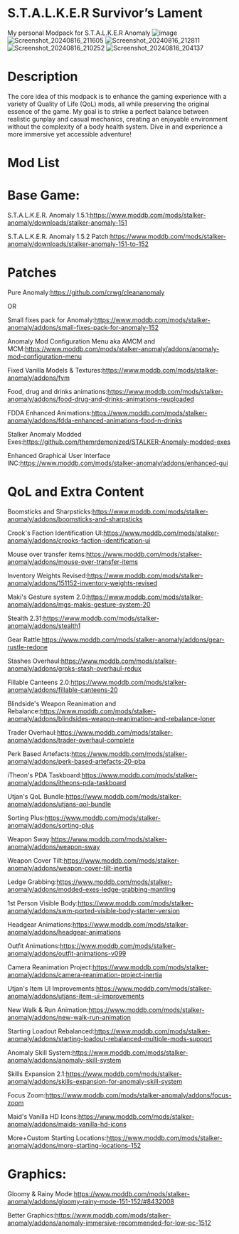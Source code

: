 # S.T.A.L.K.E.R Survivor’s Lament
My personal Modpack for S.T.A.L.K.E.R Anomaly
![image](https://github.com/user-attachments/assets/58d712d1-822a-4159-ad20-7e0cb301c4b2)
![Screenshot_20240816_211605](https://github.com/user-attachments/assets/ccd82f3a-6089-468d-a292-a1f7cc8526fa)
![Screenshot_20240816_212811](https://github.com/user-attachments/assets/c146960a-79e5-4b69-a959-239b22e93bad)
![Screenshot_20240816_210252](https://github.com/user-attachments/assets/45c93ca2-b90b-41d2-b940-7d207281396e) 
![Screenshot_20240816_204137](https://github.com/user-attachments/assets/be9dc947-82ec-4cea-8a85-c2395bd40c6f)
# Description

The core idea of this modpack is to enhance the gaming experience with a variety of Quality of Life (QoL) mods, all while preserving the original essence of the game. My goal is to strike a perfect balance between realistic gunplay and casual mechanics, creating an enjoyable environment without the complexity of a body health system. Dive in and experience a more immersive yet accessible adventure!

# Mod List

# Base Game:
S.T.A.L.K.E.R. Anomaly 1.5.1:https://www.moddb.com/mods/stalker-anomaly/downloads/stalker-anomaly-151 

S.T.A.L.K.E.R. Anomaly 1.5.2 Patch:https://www.moddb.com/mods/stalker-anomaly/downloads/stalker-anomaly-151-to-152

# Patches

Pure Anomaly:https://github.com/crwg/cleananomaly

OR

Small fixes pack for Anomaly:https://www.moddb.com/mods/stalker-anomaly/addons/small-fixes-pack-for-anomaly-152

Anomaly Mod Configuration Menu aka AMCM and MCM:https://www.moddb.com/mods/stalker-anomaly/addons/anomaly-mod-configuration-menu

Fixed Vanilla Models & Textures:https://www.moddb.com/mods/stalker-anomaly/addons/fvm

Food, drug and drinks animations:https://www.moddb.com/mods/stalker-anomaly/addons/food-drug-and-drinks-animations-reuploaded

FDDA Enhanced Animations:https://www.moddb.com/mods/stalker-anomaly/addons/fdda-enhanced-animations-food-n-drinks

Stalker Anomaly Modded Exes:https://github.com/themrdemonized/STALKER-Anomaly-modded-exes

Enhanced Graphical User Interface INC:https://www.moddb.com/mods/stalker-anomaly/addons/enhanced-gui

# QoL and Extra Content 

Boomsticks and Sharpsticks:https://www.moddb.com/mods/stalker-anomaly/addons/boomsticks-and-sharpsticks

Crook's Faction Identification UI:https://www.moddb.com/mods/stalker-anomaly/addons/crooks-faction-identification-ui

Mouse over transfer items:https://www.moddb.com/mods/stalker-anomaly/addons/mouse-over-transfer-items

Inventory Weights Revised:https://www.moddb.com/mods/stalker-anomaly/addons/151152-inventory-weights-revised

Maki's Gesture system 2.0:https://www.moddb.com/mods/stalker-anomaly/addons/mgs-makis-gesture-system-20

Stealth 2.31:https://www.moddb.com/mods/stalker-anomaly/addons/stealth1

Gear Rattle:https://www.moddb.com/mods/stalker-anomaly/addons/gear-rustle-redone

Stashes Overhaul:https://www.moddb.com/mods/stalker-anomaly/addons/groks-stash-overhaul-redux

Fillable Canteens 2.0:https://www.moddb.com/mods/stalker-anomaly/addons/fillable-canteens-20

Blindside's Weapon Reanimation and Rebalance:https://www.moddb.com/mods/stalker-anomaly/addons/blindsides-weapon-reanimation-and-rebalance-loner

Trader Overhaul:https://www.moddb.com/mods/stalker-anomaly/addons/trader-overhaul-complete

Perk Based Artefacts:https://www.moddb.com/mods/stalker-anomaly/addons/perk-based-artefacts-20-pba

iTheon's PDA Taskboard:https://www.moddb.com/mods/stalker-anomaly/addons/itheons-pda-taskboard

Utjan's QoL Bundle:https://www.moddb.com/mods/stalker-anomaly/addons/utjans-qol-bundle

Sorting Plus:https://www.moddb.com/mods/stalker-anomaly/addons/sorting-plus

Weapon Sway:https://www.moddb.com/mods/stalker-anomaly/addons/weapon-sway

Weapon Cover Tilt:https://www.moddb.com/mods/stalker-anomaly/addons/weapon-cover-tilt-inertia

Ledge Grabbing:https://www.moddb.com/mods/stalker-anomaly/addons/modded-exes-ledge-grabbing-mantling

1st Person Visible Body:https://www.moddb.com/mods/stalker-anomaly/addons/swm-ported-visible-body-starter-version

Headgear Animations:https://www.moddb.com/mods/stalker-anomaly/addons/headgear-animations

Outfit Animations:https://www.moddb.com/mods/stalker-anomaly/addons/outfit-animations-v099

Camera Reanimation Project:https://www.moddb.com/mods/stalker-anomaly/addons/camera-reanimation-project-inertia

Utjan's Item UI Improvements:https://www.moddb.com/mods/stalker-anomaly/addons/utjans-item-ui-improvements

New Walk & Run Animation:https://www.moddb.com/mods/stalker-anomaly/addons/new-walk-run-animation

Starting Loadout Rebalanced:https://www.moddb.com/mods/stalker-anomaly/addons/starting-loadout-rebalanced-multiple-mods-support

Anomaly Skill System:https://www.moddb.com/mods/stalker-anomaly/addons/anomaly-skill-system

Skills Expansion 2.1:https://www.moddb.com/mods/stalker-anomaly/addons/skills-expansion-for-anomaly-skill-system

Focus Zoom:https://www.moddb.com/mods/stalker-anomaly/addons/focus-zoom

Maid's Vanilla HD Icons:https://www.moddb.com/mods/stalker-anomaly/addons/maids-vanilla-hd-icons

More+Custom Starting Locations:https://www.moddb.com/mods/stalker-anomaly/addons/more-starting-locations-152

# Graphics:
Gloomy & Rainy Mode:https://www.moddb.com/mods/stalker-anomaly/addons/gloomy-rainy-mode-151-152/#8432008

Better Graphics:https://www.moddb.com/mods/stalker-anomaly/addons/anomaly-immersive-recommended-for-low-pc-1512
